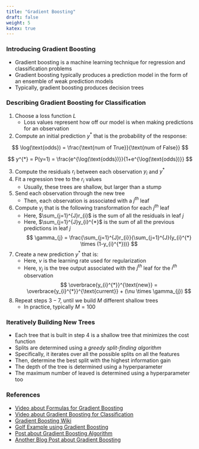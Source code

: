 ```yaml
---
title: "Gradient Boosting"
draft: false
weight: 5
katex: true
---
```


### Introducing Gradient Boosting
- Gradient boosting is a machine learning technique for regression and classification problems
- Gradient boosting typically produces a prediction model in the form of an ensemble of weak prediction models
- Typically, gradient boosting produces decision trees

### Describing Gradient Boosting for Classification
1. Choose a loss function $L$
    - Loss values represent how off our model is when making predictions for an observation
2. Compute an initial prediction $y^{*}$ that is the probability of the response:

$$
\log(\text{odds}) = \frac{\text{num of True}}{\text{num of False}}
$$

$$
y^{*} = P(y=1) = \frac{e^{\log(\text{odds})}}{1+e^{\log(\text{odds})}}
$$

3. Compute the residuals $r_{i}$ between each observation $y_{i}$ and $y^{*}$
4. Fit a regression tree to the $r_{i}$ values
    - Usually, these trees are shallow, but larger than a stump
5. Send each observation through the new tree
    - Then, each observation is associated with a $j^{th}$ leaf
6. Compute $\gamma_{j}$ that is the following transformation for each $j^{th}$ leaf
    - Here, $\sum_{j=1}^{J}r_{i}$ is the sum of all the residuals in leaf $j$
    - Here, $\sum_{j=1}^{J}y_{i}^{*}$ is the sum of all the previous predictions in leaf $j$
    $$
    \gamma_{j} = \frac{\sum_{j=1}^{J}r_{i}}{\sum_{j=1}^{J}(y_{i}^{*} \times (1-y_{i}^{*}))}
    $$
7. Create a new prediction $y^{*}$ that is:
    - Here, $\nu$ is the learning rate used for regularization
    - Here, $\gamma_{j}$ is the tree output associated with the $j^{th}$ leaf for the $i^{th}$ observation
    $$
    \overbrace{y_{i}^{*}}^{\text{new}} = \overbrace{y_{i}^{*}}^{\text{current}} + (\nu \times \gamma_{j})
    $$
8. Repeat steps $3-7$, until we build $M$ different shallow trees
    - In practice, typically $M=100$

### Iteratively Building New Trees 
- Each tree that is built in step $4$ is a shallow tree that minimizes the cost function
- Splits are determined using a *greedy split-finding algorithm*
- Specifically, it iterates over all the possible splits on all the features
- Then, determine the best split with the highest information gain
- The depth of the tree is determined using a hyperparameter
- The maximum number of leaved is determined using a hyperparameter too

### References
- [Video about Formulas for Gradient Boosting](https://www.youtube.com/watch?v=StWY5QWMXCw)
- [Video about Gradient Boosting for Classification](https://www.youtube.com/watch?v=jxuNLH5dXCs)
- [Gradient Boosting Wiki](https://en.wikipedia.org/wiki/Gradient_boosting)
- [Golf Example using Gradient Boosting](https://sefiks.com/2018/10/04/a-step-by-step-gradient-boosting-decision-tree-example/)
- [Post about Gradient Boosting Algorithm](https://stats.stackexchange.com/questions/88931/could-you-explain-how-gradient-boosting-algorithm-works/294877)
- [Another Blog Post about Gradient Boosting](https://medium.com/greyatom/boosting-ce84639a805d)
